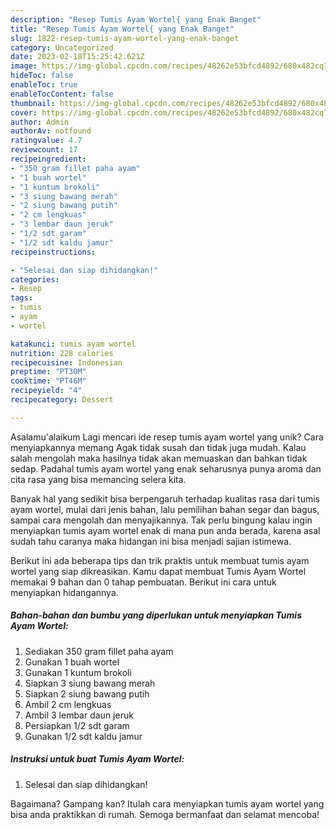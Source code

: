 ```yaml
---
description: "Resep Tumis Ayam Wortel{ yang Enak Banget"
title: "Resep Tumis Ayam Wortel{ yang Enak Banget"
slug: 1822-resep-tumis-ayam-wortel-yang-enak-banget
category: Uncategorized
date: 2023-02-18T15:25:42.621Z
image: https://img-global.cpcdn.com/recipes/48262e53bfcd4892/680x482cq70/tumis-ayam-wortel-foto-resep-utama.jpg
hideToc: false
enableToc: true
enableTocContent: false
thumbnail: https://img-global.cpcdn.com/recipes/48262e53bfcd4892/680x482cq70/tumis-ayam-wortel-foto-resep-utama.jpg
cover: https://img-global.cpcdn.com/recipes/48262e53bfcd4892/680x482cq70/tumis-ayam-wortel-foto-resep-utama.jpg
author: Admin
authorAv: notfound
ratingvalue: 4.7
reviewcount: 17
recipeingredient:
- "350 gram fillet paha ayam"
- "1 buah wortel"
- "1 kuntum brokoli"
- "3 siung bawang merah"
- "2 siung bawang putih"
- "2 cm lengkuas"
- "3 lembar daun jeruk"
- "1/2 sdt garam"
- "1/2 sdt kaldu jamur"
recipeinstructions:

- "Selesai dan siap dihidangkan!"
categories:
- Resep
tags:
- tumis
- ayam
- wortel

katakunci: tumis ayam wortel 
nutrition: 228 calories
recipecuisine: Indonesian
preptime: "PT30M"
cooktime: "PT46M"
recipeyield: "4"
recipecategory: Dessert

---
```



Asalamu'alaikum Lagi mencari ide resep tumis ayam wortel yang unik? Cara menyiapkannya memang Agak tidak susah dan tidak juga mudah. Kalau salah mengolah maka hasilnya tidak akan memuaskan dan bahkan tidak sedap. Padahal tumis ayam wortel yang enak seharusnya punya aroma dan cita rasa yang bisa memancing selera kita.


Banyak hal yang sedikit bisa berpengaruh terhadap kualitas rasa dari tumis ayam wortel, mulai dari jenis bahan, lalu pemilihan bahan segar dan bagus, sampai cara mengolah dan menyajikannya. Tak perlu bingung kalau ingin menyiapkan tumis ayam wortel enak di mana pun anda berada, karena asal sudah tahu caranya maka hidangan ini bisa menjadi sajian istimewa.




Berikut ini ada beberapa tips dan trik praktis untuk membuat tumis ayam wortel yang siap dikreasikan. Kamu dapat membuat Tumis Ayam Wortel memakai 9 bahan dan 0 tahap pembuatan. Berikut ini cara untuk menyiapkan hidangannya.

<!--inarticleads1-->

##### Bahan-bahan dan bumbu yang diperlukan untuk menyiapkan Tumis Ayam Wortel:

1. Sediakan 350 gram fillet paha ayam
1. Gunakan 1 buah wortel
1. Gunakan 1 kuntum brokoli
1. Siapkan 3 siung bawang merah
1. Siapkan 2 siung bawang putih
1. Ambil 2 cm lengkuas
1. Ambil 3 lembar daun jeruk
1. Persiapkan 1/2 sdt garam
1. Gunakan 1/2 sdt kaldu jamur




<!--inarticleads2-->

##### Instruksi untuk buat Tumis Ayam Wortel:


1. Selesai dan siap dihidangkan!



Bagaimana? Gampang kan? Itulah cara menyiapkan tumis ayam wortel yang bisa anda praktikkan di rumah. Semoga bermanfaat dan selamat mencoba!
